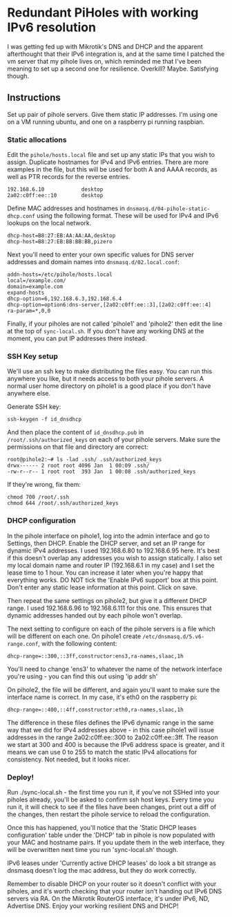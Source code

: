 # Redundant PiHoles with working IPv6 resolution

I was getting fed up with Mikrotik's DNS and DHCP and the apparent afterthought that their IPv6 integration is, and at the same time I patched the vm server that my pihole lives on, which reminded me that I've been meaning to set up a second one for resilience. Overkill? Maybe. Satisfying though.

## Instructions 

Set up pair of pihole servers. Give them static IP addresses. I'm using one on a VM running ubuntu, and one on a raspberry pi running raspbian.

### Static allocations 

Edit the `pihole/hosts.local` file and set up any static IPs that you wish to assign. Duplicate hostnames for IPv4 and IPv6 entries. There are more examples in the file, but this will be used for both A and AAAA records, as well as PTR records for the reverse entries.

    192.168.6.10            desktop
    2a02:c0ff:ee::10        desktop 

Define MAC addresses and hostnames in `dnsmasq.d/04-pihole-static-dhcp.conf` using the following format. These will be used for IPv4 and IPv6 lookups on the local network.

    dhcp-host=B8:27:EB:AA:AA:AA,desktop
    dhcp-host=B8:27:EB:BB:BB:BB,pizero

Next you'll need to enter your own specific values for DNS server addresses and domain names into `dnsmasq.d/02.local.conf`:

    addn-hosts=/etc/pihole/hosts.local
    local=/example.com/
    domain=example.com
    expand-hosts
    dhcp-option=6,192.168.6.3,192.168.6.4
    dhcp-option=option6:dns-server,[2a02:c0ff:ee::3],[2a02:c0ff:ee::4]
    ra-param=*,0,0

Finally, if your piholes are not called 'pihole1' and 'pihole2' then edit the line at the top of `sync-local.sh`. If you don't have any working DNS at the moment, you can put IP addresses there instead. 

### SSH Key setup 
We'll use an ssh key to make distributing the files easy. You can run this anywhere you like, but it needs access to both your pihole servers. A normal user home directory on pihole1 is a good place if you don't have anywhere else. 

Generate SSH key:

    ssh-keygen -f id_dnsdhcp

And then place the content of `id_dnsdhcp.pub` in `/root/.ssh/authorized_keys` on each of your pihole servers. Make sure the permissions on that file and directory are correct: 

    root@pihole2:~# ls -lad .ssh/ .ssh/authorized_keys
    drwx------ 2 root root 4096 Jan  1 00:09 .ssh/
    -rw-r--r-- 1 root root  393 Jan  1 00:08 .ssh/authorized_keys

If they're wrong, fix them: 

    chmod 700 /root/.ssh
    chmod 644 /root/.ssh/authorized_keys 

### DHCP configuration 

In the pihole interface on pihole1, log into the admin interface and go to Settings, then DHCP. Enable the DHCP server, and set an IP range for dynamic IPv4 addresses. I used 192.168.6.80 to 192.168.6.95 here. It's best if this doesn't overlap any addresses you wish to assign statically. I also set my local domain name and router IP (192.168.6.1 in my case) and I set the lease time to 1 hour. You can increase it later when you're happy that everything works. DO NOT tick the 'Enable IPv6 support' box at this point. Don't enter any static lease information at this point. Click on save. 

Then repeat the same settings on pihole2, but give it a different DHCP range. I used 192.168.6.96 to 192.168.6.111 for this one. This ensures that dynamic addresses handed out by each pihole won't overlap. 

The next setting to configure on each of the pihole servers is a file which will be different on each one. 
On pihole1 create `/etc/dnsmasq.d/5.v6-range.conf`, with the following content:

    dhcp-range=::300,::3ff,constructor:ens3,ra-names,slaac,1h

You'll need to change 'ens3' to whatever the name of the network interface you're using - you can find this out using 'ip addr sh'

On pihole2, the file will be different, and again you'll want to make sure the interface name is correct. In my case, it's eth0 on the raspberry pi:

    dhcp-range=::400,::4ff,constructor:eth0,ra-names,slaac,1h

The difference in these files defines the IPv6 dynamic range in the same way that we did for IPv4 addresses above - in this case pihole1 will issue addresses in the range 2a02:c0ff:ee::300 to 2a02:c0ff:ee::3ff. The reason we start at 300 and 400 is because the IPv6 address space is greater, and it means we can use 0 to 255 to match the static IPv4 allocations for consistency. Not needed, but it looks nicer. 

### Deploy! 
Run ./sync-local.sh - the first time you run it, if you've not SSHed into your piholes already, you'll be asked to confirm ssh host keys. Every time you run it, it will check to see if the files have been changes, print out a diff of the changes, then restart the pihole service to reload the configuration. 

Once this has happened, you'll notice that the 'Static DHCP leases configuration' table under the 'DHCP' tab in pihole is now populated with your MAC and hostname pairs. If you update them in the web interface, they will be overwritten next time you run 'sync-local.sh' though.

IPv6 leases under 'Currently active DHCP leases' do look a bit strange as dnsmasq doesn't log the mac address, but they do work correctly. 

Remember to disable DHCP on your router so it doesn't conflict with your piholes, and it's worth checking that your router isn't handing out IPv6 DNS servers via RA. On the Mikrotik RouterOS interface, it's under IPv6, ND, Advertise DNS. Enjoy your working resilient DNS and DHCP!
